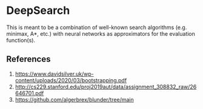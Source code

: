 # DeepSearch

This is meant to be a combination of well-known search algorithms (e.g. minimax, A*, etc.) with neural networks as approximators for the evaluation function(s).


## References

1. https://www.davidsilver.uk/wp-content/uploads/2020/03/bootstrapping.pdf
2. http://cs229.stanford.edu/proj2019aut/data/assignment_308832_raw/26646701.pdf
3. https://github.com/algerbrex/blunder/tree/main

